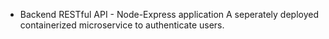 - Backend RESTful API - Node-Express application
A seperately deployed containerized microservice to authenticate users.
